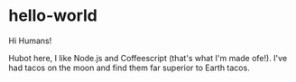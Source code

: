 # hello-world

Hi Humans!

Hubot here, I like Node.js and Coffeescript (that's what I'm made ofe!).
I've had tacos on the moon and find them far superior to Earth tacos.
